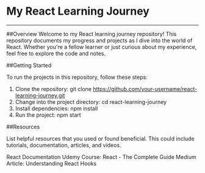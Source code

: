 # My React Learning Journey
<hr>


##Overview
Welcome to my React learning journey repository!
This repository documents my progress and projects as I dive into the world of React. 
Whether you're a fellow learner or just curious about my experience, feel free to explore the code and notes.


##Getting Started

To run the projects in this repository, follow these steps:

1. Clone the repository: git clone https://github.com/your-username/react-learning-journey.git
2. Change into the project directory: cd react-learning-journey
3. Install dependencies: npm install
4. Run the project: npm start


##Resources

List helpful resources that you used or found beneficial. This could include tutorials, documentation, articles, and videos.

React Documentation
Udemy Course: React - The Complete Guide
Medium Article: Understanding React Hooks

